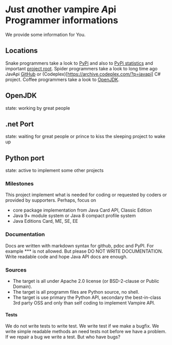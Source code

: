 # *J*ust *a*nother *v*ampire *A*pi Programmer informations #

We provide some information for You.

## Locations ##
Snake programmers take a look to [PyPi](https://pypi.org/project/VampireAPI/) and
also to [PyPi statistics](https://pypistats.org/packages/vampireapi) and important [project root](https://github.com/bastie/PythonVampire).
Spider programmers take a look to long time ago JavApi [GitHub](https://github.com/RealBastie/JavApi) or (Codeplex)[https://archive.codeplex.com/?p=javapi] C# project.
Coffee programmers take a look to [OpenJDK](https://openjdk.java.net).

## OpenJDK ##
state: working by great people

## .net Port ##
state: waiting for great people or prince to kiss the sleeping project to wake up

## Python port ##
state: active to implement some other projects

### Milestones ###
This project implement what is needed for coding or requested by coders or provided by supporters.
Perhaps, focus on
* core package implementation from Java Card API, Classic Edition
* Java 9+ module system or Java 8 compact profile system
* Java Editions Card, ME, SE, EE

### Documentation ###
Docs are written with markdown syntax for github, pdoc and PyPI. For example *** is not allowed.
But please DO NOT WRITE DOCUMENTATION. Write readable code and hope Java API docs are enough.

### Sources ###
* The target is all under Apache 2.0 license (or BSD-2-clause or Public Domain).
* The target is all programm files are Python source, no shell.
* The target is use primary the Python API, secondary the best-in-class 3rd party OSS and only than self coding to implement Vampire API.

#### Tests ####
We do not write tests to write test. We write test if we make a bugfix. We write simple readable methods an need tests not before we have a problem.
If we repair a bug we write a test. But who have bugs?
